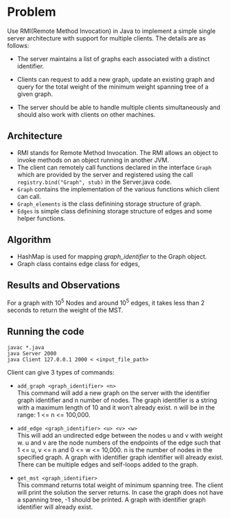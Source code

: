 # Problem

Use RMI(Remote Method Invocation) in Java to implement a simple single server architecture with support for multiple clients. The details are as follows:

- The server maintains a list of graphs each associated with a distinct identifier.

- Clients can request to add a new graph, update an existing graph and query for the total weight of
  the minimum weight spanning tree of a given graph.

- The server should be able to handle multiple clients simultaneously and should also work with clients
  on other machines.

## Architecture

- RMI stands for Remote Method Invocation. The RMI allows an object to invoke methods on an object running in another JVM.
- The client can remotely call functions declared in the interface `Graph` which are provided by the server and registered using the call `registry.bind("Graph", stub)` in the Server.java code.
- `Graph` contains the implementation of the various functions which client can call.
- `Graph_elements` is the class definining storage structure of graph.
- `Edges` is simple class definining storage structure of edges and some helper functions.

## Algorithm

- HashMap is used for mapping _graph_identifier_ to the Graph object.
- Graph class contains edge class for edges,

## Results and Observations

For a graph with 10<sup>5</sup> Nodes and around 10<sup>5</sup> edges, it takes less than 2 seconds to return the weight of the MST.

## Running the code

```
javac *.java
java Server 2000
java Client 127.0.0.1 2000 < <input_file_path>
```

Client can give 3 types of commands:

- `add_graph <graph_identifier> <n>`  
  This command will add a new graph on the server with the identifier graph identifier and n number of nodes. The graph identifier is a string with a maximum length of 10 and it won’t already exist. n will be in the range: 1 <= n <= 100,000.

- `add_edge <graph_identifier> <u> <v> <w>`  
  This will add an undirected edge between the nodes u and v with weight w. u and v are the node numbers of the endpoints of the edge such that 1 <= u, v <= n and 0 <= w <= 10,000. n is the number of nodes in the specified graph. A graph with identifier graph identifier will already exist. There can be multiple edges and self-loops added to the graph.

- `get_mst <graph_identifier>`  
  This command returns total weight of minimum spanning tree. The client will print the solution the server returns. In case the graph does not have a spanning tree, -1 should be printed. A graph with identifier graph identifier will already exist.
